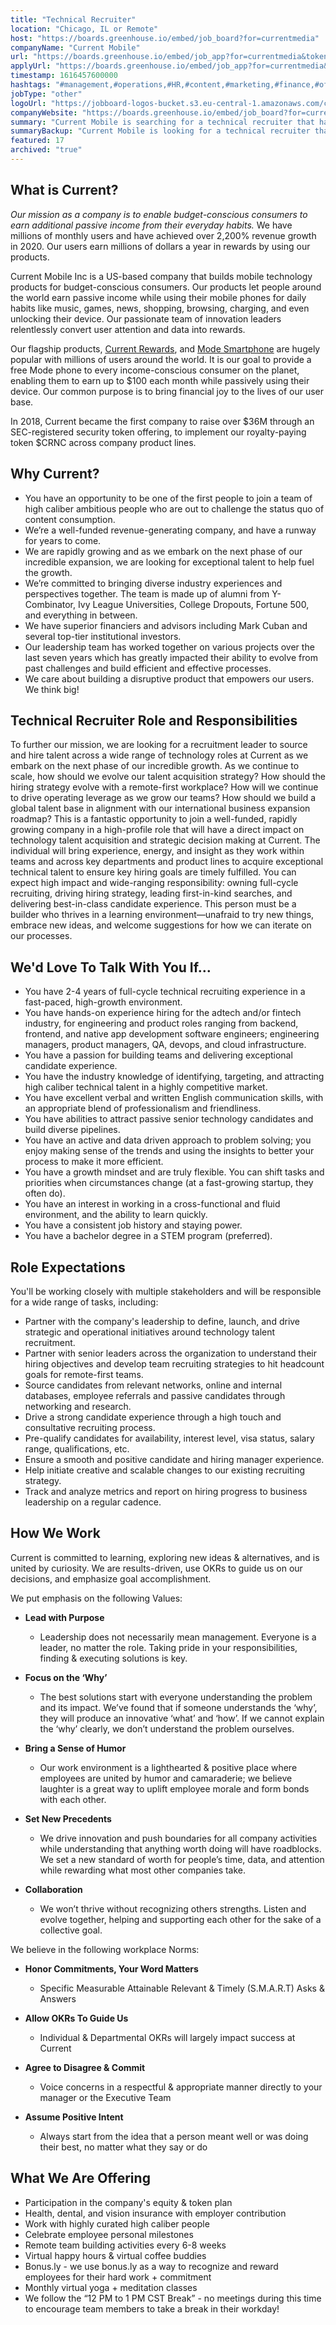 ```yaml
---
title: "Technical Recruiter"
location: "Chicago, IL or Remote"
host: "https://boards.greenhouse.io/embed/job_board?for=currentmedia"
companyName: "Current Mobile"
url: "https://boards.greenhouse.io/embed/job_app?for=currentmedia&token=4989040002"
applyUrl: "https://boards.greenhouse.io/embed/job_app?for=currentmedia&token=4989040002#app"
timestamp: 1616457600000
hashtags: "#management,#operations,#HR,#content,#marketing,#finance,#office,#English"
jobType: "other"
logoUrl: "https://jobboard-logos-bucket.s3.eu-central-1.amazonaws.com/current-mobile"
companyWebsite: "https://boards.greenhouse.io/embed/job_board?for=currentmedia"
summary: "Current Mobile is searching for a technical recruiter that has 2-4 years of full-cycle technical recruiting experience in a fast-paced, high-growth environment."
summaryBackup: "Current Mobile is looking for a technical recruiter that has experience in: #management, #operations, #content."
featured: 17
archived: "true"
---
```


## What is Current?

_Our mission as a company is to enable budget-conscious consumers to earn additional passive income from their everyday habits._ We have millions of monthly users and have achieved over 2,200% revenue growth in 2020. Our users earn millions of dollars a year in rewards by using our products.

Current Mobile Inc is a US-based company that builds mobile technology products for budget-conscious consumers. Our products let people around the world earn passive income while using their mobile phones for daily habits like music, games, news, shopping, browsing, charging, and even unlocking their device. Our passionate team of innovation leaders relentlessly convert user attention and data into rewards. 

Our flagship products, [Current Rewards](https://play.google.com/store/apps/details?id=us.current.android&hl=en_US&gl=US), and [Mode Smartphone](http://modephone.com/) are hugely popular with millions of users around the world. It is our goal to provide a free Mode phone to every income-conscious consumer on the planet, enabling them to earn up to $100 each month while passively using their device. Our common purpose is to bring financial joy to the lives of our user base.

In 2018, Current became the first company to raise over $36M through an SEC-registered security token offering, to implement our royalty-paying token $CRNC across company product lines. 

## Why Current? 

*   You have an opportunity to be one of the first people to join a team of high caliber ambitious people who are out to challenge the status quo of content consumption. 
*   We’re a well-funded revenue-generating company, and have a runway for years to come.
*   We are rapidly growing and as we embark on the next phase of our incredible expansion, we are looking for exceptional talent to help fuel the growth.
*   We’re committed to bringing diverse industry experiences and perspectives together. The team is made up of alumni from Y-Combinator, Ivy League Universities, College Dropouts, Fortune 500, and everything in between.
*   We have superior financiers and advisors including Mark Cuban and several top-tier institutional investors.
*   Our leadership team has worked together on various projects over the last seven years which has greatly impacted their ability to evolve from past challenges and build efficient and effective processes.
*   We care about building a disruptive product that empowers our users. We think big!

## Technical Recruiter Role and Responsibilities

To further our mission, we are looking for a recruitment leader to source and hire talent across a wide range of technology roles at Current as we embark on the next phase of our incredible growth. As we continue to scale, how should we evolve our talent acquisition strategy? How should the hiring strategy evolve with a remote-first workplace? How will we continue to drive operating leverage as we grow our teams? How should we build a global talent base in alignment with our international business expansion roadmap? This is a fantastic opportunity to join a well-funded, rapidly growing company in a high-profile role that will have a direct impact on technology talent acquisition and strategic decision making at Current. The individual will bring experience, energy, and insight as they work within teams and across key departments and product lines to acquire exceptional technical talent to ensure key hiring goals are timely fulfilled. You can expect high impact and wide-ranging responsibility: owning full-cycle recruiting, driving hiring strategy, leading first-in-kind searches, and delivering best-in-class candidate experience. This person must be a builder who thrives in a learning environment—unafraid to try new things, embrace new ideas, and welcome suggestions for how we can iterate on our processes.

## We'd Love To Talk With You If…

*   You have 2-4 years of full-cycle technical recruiting experience in a fast-paced, high-growth environment.
*   You have hands-on experience hiring for the adtech and/or fintech industry, for engineering and product roles ranging from backend, frontend, and native app development software engineers; engineering managers, product managers, QA, devops, and cloud infrastructure.
*   You have a passion for building teams and delivering exceptional candidate experience. 
*   You have the industry knowledge of identifying, targeting, and attracting high caliber technical talent in a highly competitive market.
*   You have excellent verbal and written English communication skills, with an appropriate blend of professionalism and friendliness. 
*   You have abilities to attract passive senior technology candidates and build diverse pipelines. 
*   You have an active and data driven approach to problem solving; you enjoy making sense of the trends and using the insights to better your process to make it more efficient. 
*   You have a growth mindset and are truly flexible. You can shift tasks and priorities when circumstances change (at a fast-growing startup, they often do). 
*   You have an interest in working in a cross-functional and fluid environment, and the ability to learn quickly.
*   You have a consistent job history and staying power.
*   You have a bachelor degree in a STEM program (preferred).

## Role Expectations

You'll be working closely with multiple stakeholders and will be responsible for a wide range of tasks, including:

*   Partner with the company's leadership to define, launch, and drive strategic and operational initiatives around technology talent recruitment.
*   Partner with senior leaders across the organization to understand their hiring objectives and develop team recruiting strategies to hit headcount goals for remote-first teams.
*   Source candidates from relevant networks, online and internal databases, employee referrals and passive candidates through networking and research.
*   Drive a strong candidate experience through a high touch and consultative recruiting process.
*   Pre-qualify candidates for availability, interest level, visa status, salary range, qualifications, etc.
*   Ensure a smooth and positive candidate and hiring manager experience.
*   Help initiate creative and scalable changes to our existing recruiting strategy.
*   Track and analyze metrics and report on hiring progress to business leadership on a regular cadence.

## How We Work

Current is committed to learning, exploring new ideas & alternatives, and is united by curiosity. We are results-driven, use OKRs to guide us on our decisions, and emphasize goal accomplishment.

We put emphasis on the following Values:

*   **Lead with Purpose**
    *   Leadership does not necessarily mean management. Everyone is a leader, no matter the role. Taking pride in your responsibilities, finding & executing solutions is key.

*   **Focus on the ‘Why’**
    *   The best solutions start with everyone understanding the problem and its impact. We’ve found that if someone understands the ‘why’, they will produce an innovative ‘what’ and ‘how’. If we cannot explain the ‘why’ clearly, we don’t understand the problem ourselves.

*   **Bring a Sense of Humor**
    *   Our work environment is a lighthearted & positive place where employees are united by humor and camaraderie; we believe laughter is a great way to uplift employee morale and form bonds with each other.

*   **Set New Precedents**
    *   We drive innovation and push boundaries for all company activities while understanding that anything worth doing will have roadblocks. We set a new standard of worth for people’s time, data, and attention while rewarding what most other companies take.

*   **Collaboration**
    *   We won’t thrive without recognizing others strengths. Listen and evolve together, helping and supporting each other for the sake of a collective goal.

We believe in the following workplace Norms:

*   **Honor Commitments, Your Word Matters**
    *   Specific Measurable Attainable Relevant & Timely (S.M.A.R.T) Asks & Answers

*   **Allow OKRs To Guide Us**
    *   Individual & Departmental OKRs will largely impact success at Current

*   **Agree to Disagree & Commit**
    *   Voice concerns in a respectful & appropriate manner directly to your manager or the Executive Team

*   **Assume Positive Intent**
    *   Always start from the idea that a person meant well or was doing their best, no matter what they say or do

## What We Are Offering

*   Participation in the company's equity & token plan
*   Health, dental, and vision insurance with employer contribution 
*   Work with highly curated high caliber people
*   Celebrate employee personal milestones
*   Remote team building activities every 6-8 weeks
*   Virtual happy hours & virtual coffee buddies
*   Bonus.ly - we use bonus.ly as a way to recognize and reward employees for their hard work + commitment 
*   Monthly virtual yoga + meditation classes
*   We follow the “12 PM to 1 PM CST Break” - no meetings during this time to encourage team members to take a break in their workday!
